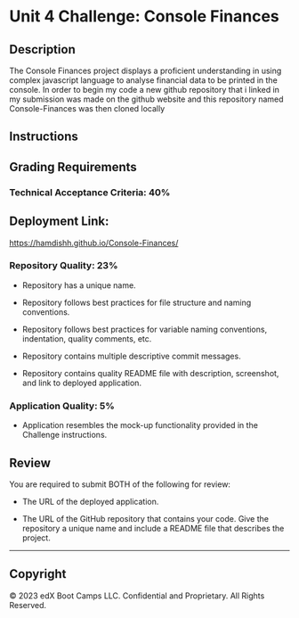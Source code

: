 # Unit 4 Challenge: Console Finances

## Description
The Console Finances project displays a proficient understanding in using complex javascript language to analyse financial data to be printed in the console.
In order to begin my code a new github repository that i linked in my submission was made on the github website and this repository named Console-Finances was then cloned locally 


## Instructions



## Grading Requirements



### Technical Acceptance Criteria: 40%



## Deployment Link:

https://hamdishh.github.io/Console-Finances/

### Repository Quality: 23%

* Repository has a unique name.

* Repository follows best practices for file structure and naming conventions.

* Repository follows best practices for variable naming conventions, indentation, quality comments, etc.

* Repository contains multiple descriptive commit messages.

* Repository contains quality README file with description, screenshot, and link to deployed application.

### Application Quality: 5%

* Application resembles the mock-up functionality provided in the Challenge instructions.

## Review

You are required to submit BOTH of the following for review:

* The URL of the deployed application.

* The URL of the GitHub repository that contains your code. Give the repository a unique name and include a README file that describes the project.

---

## Copyright

© 2023 edX Boot Camps LLC. Confidential and Proprietary. All Rights Reserved.
